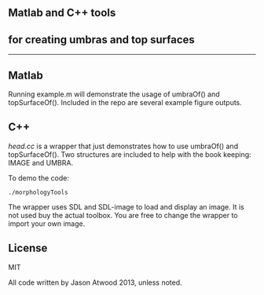 Matlab and C++ tools 
-
for creating umbras and top surfaces
-
*************************************

Matlab
-
Running example.m will demonstrate the usage of umbraOf() and topSurfaceOf().
Included in the repo are several example figure outputs.

C++
-
*head.cc* is a wrapper that just demonstrates how to use umbraOf() and topSurfaceOf().
Two structures are included to help with the book keeping: IMAGE and UMBRA.

To demo the code:

```make
./morphologyTools
```
The wrapper uses SDL and SDL-image to load and display an image. It is not used buy
the actual toolbox. You are free to change the wrapper to import your own image.


License
-

MIT

All code written by Jason Atwood 2013, unless noted.


